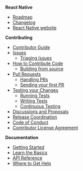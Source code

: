 **React Native**
- [Roadmap](https://github.com/facebook/react-native/wiki/Roadmap)
- [Changelog](https://github.com/facebook/react-native/wiki/Changelog)
- [React Native website](https://facebook.github.com/react-native)

**Contributing**
- [Contributor Guide](https://github.com/facebook/react-native/blob/master/CONTRIBUTING.md)
- [Issues](https://github.com/facebook/react-native/wiki/Issues)
  - [Triaging Issues](https://github.com/facebook/react-native/wiki/Issues#triaging-issues)
- [How to Contribute Code](https://github.com/facebook/react-native/wiki/How-to-Contribute)
  - [Building from source](https://github.com/facebook/react-native/wiki/Building-from-source)
- [Pull Requests](https://github.com/facebook/react-native/wiki/Pull-Requests)
  - [Handling PRs](https://github.com/facebook/react-native/wiki/Pull-Requests#handling-pull-requests)
  - [Sending your first PR](https://github.com/facebook/react-native/wiki/Pull-Requests#getting-ready-to-submit-your-first-pull-request)
- [Testing your Changes](https://github.com/facebook/react-native/wiki/Tests)
  - [Running Tests](https://github.com/facebook/react-native/wiki/Tests#running-tests)
  - [Writing Tests](https://github.com/facebook/react-native/wiki/Tests#writing-tests)
  - [Continuous Testing](https://github.com/facebook/react-native/wiki/Tests#continuous-testing)
- [Discussions and Proposals](https://github.com/react-native-community/discussions-and-proposals)
- [Release Coordination](https://github.com/react-native-community/react-native-releases)
- [Code of Conduct](https://code.fb.com/codeofconduct/)
- [Contributor License Agreement](https://github.com/facebook/react-native/wiki/Contributor-License-Agreement)

**Documentation**
- [Getting Started](http://facebook.github.io/react-native/docs/getting-started)
- [Learn the Basics](http://facebook.github.io/react-native/docs/tutorial)
- [API Reference](http://facebook.github.io/react-native/docs/components-and-apis)
- [Where to Get Help](http://facebook.github.io/react-native/help)